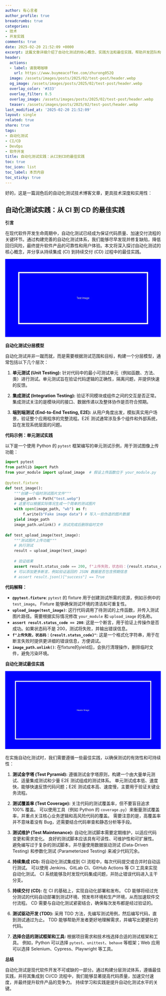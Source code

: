 ```yaml
---
author: 有心言者
author_profile: true
breadcrumbs: true
categories:
- 技术
- 开发实践
comments: true
date: 2025-02-20 21:52:09 +0000
excerpt: 这篇文章详细介绍了自动化测试的核心概念、实践方法和最佳实践，帮助开发团队构建高质量的测试体系。
header:
  actions:
  - label: 请我喝咖啡
    url: https://www.buymeacoffee.com/zhurong052Q
  image: /assets/images/posts/2025/02/test-post/header.webp
  og_image: /assets/images/posts/2025/02/test-post/header.webp
  overlay_color: '#333'
  overlay_filter: 0.5
  overlay_image: /assets/images/posts/2025/02/test-post/header.webp
  teaser: /assets/images/posts/2025/02/test-post/header.webp
last_modified_at: '2025-02-20 21:52:09'
layout: single
related: true
share: true
tags:
- 自动化测试
- CI/CD
- DevOps
- 软件开发
title: 自动化测试实践：从CI到CD的最佳实践
toc: true
toc_icon: list
toc_label: 本页内容
toc_sticky: true
---
```


好的，这是一篇润色后的自动化测试技术博客文章，更具技术深度和实用性：

## 自动化测试实践：从 CI 到 CD 的最佳实践

**引言**

在现代软件开发生命周期中，自动化测试已经成为保证代码质量、加速交付流程的关键环节。通过构建完善的自动化测试体系，我们能够尽早发现并修复缺陷，降低回归风险，最终提升软件产品的可靠性和用户体验。本文将深入探讨自动化测试的核心概念，并分享从持续集成 (CI) 到持续交付 (CD) 过程中的最佳实践。

![测试流程图](/assets/images/posts/2025/02/test-post/test.webp)

**自动化测试分层模型**

自动化测试并非一蹴而就，而是需要根据测试范围和目标，构建一个分层模型，通常包括以下几个层次：

1.  **单元测试 (Unit Testing):** 针对代码中的最小可测试单元（例如函数、方法、类）进行测试。单元测试旨在验证代码逻辑的正确性，隔离问题，并提供快速的反馈。

2.  **集成测试 (Integration Testing):** 验证不同模块或组件之间的交互是否正常。集成测试关注的是模块间的接口、数据传递以及整体协作是否符合预期。

3.  **端到端测试 (End-to-End Testing, E2E):** 从用户角度出发，模拟真实用户场景，验证整个应用程序的完整流程。E2E 测试通常涉及多个组件和外部系统，旨在发现系统层面的问题。

**代码示例：单元测试实践**

以下是一个使用 Python 的 `pytest` 框架编写的单元测试示例，用于测试图像上传功能：

```python
import pytest
from pathlib import Path
from your_module import upload_image  # 假设上传函数位于 your_module.py

@pytest.fixture
def test_image():
    """创建一个临时测试图片文件"""
    image_path = Path("test.webp")
    # 这里可以根据实际情况生成一个简单的测试图片
    with open(image_path, "wb") as f:
        f.write(b"Fake image data") # 写入一些伪造的图片数据
    yield image_path
    image_path.unlink() # 测试完成后删除临时文件

def test_upload_image(test_image):
    """测试图片上传功能"""
    # 执行测试
    result = upload_image(test_image)

    # 验证结果
    assert result.status_code == 200, f"上传失败，状态码：{result.status_code}"
    # 可以添加更多断言，例如验证返回的 JSON 数据是否包含预期信息
    # assert result.json()["success"] == True
```

**代码解释：**

*   **`@pytest.fixture`**:  `pytest` 的 fixture 用于创建测试所需的资源，例如示例中的 `test_image`。  Fixture 能够确保测试环境的清洁和可重复性。
*   **`upload_image(test_image)`**:  这行代码调用了待测试的上传函数，并传入测试图片路径。需要根据实际情况修改 `your_module` 和 `upload_image` 的名称。
*   **`assert result.status_code == 200`**:  这是一个断言，用于验证上传操作是否成功。如果状态码不是 200，测试将失败，并输出错误信息。
*   **`f"上传失败，状态码：{result.status_code}"`**:  这是一个格式化字符串，用于在断言失败时提供更详细的错误信息，方便调试。
*   **`image_path.unlink()`**: 在fixture的yield后，会执行清理操作，删除临时文件，避免污染环境。

**自动化测试最佳实践**

![测试金字塔](/assets/images/posts/2025/02/test-post/header.webp)

在实施自动化测试时，我们需要遵循一些最佳实践，以确保测试的有效性和可持续性：

1.  **测试金字塔 (Test Pyramid):** 遵循测试金字塔原则，构建一个由大量单元测试、适量集成测试和少量 E2E 测试组成的测试体系。 单元测试成本低、速度快，能够快速反馈代码问题；E2E 测试成本高、速度慢，主要用于验证关键业务流程。

2.  **测试覆盖率 (Test Coverage):**  关注代码的测试覆盖率，但不要盲目追求 100% 覆盖。  可以使用工具（例如 Python 的 `coverage.py`）来衡量测试覆盖率，并重点关注核心业务逻辑和高风险代码的覆盖。  需要注意的是，高覆盖率并不意味着没有 Bug，还需要结合代码审查和静态分析等手段。

3.  **测试维护 (Test Maintenance):**  自动化测试脚本需要定期维护，以适应代码变更和需求变化。  良好的测试脚本应该具有可读性、可维护性和可扩展性。  避免编写过于复杂的测试脚本，并尽量使用数据驱动测试 (Data-Driven Testing) 和参数化测试 (Parameterized Testing) 来减少代码冗余。

4.  **持续集成 (CI):**  将自动化测试集成到 CI 流程中，每次代码提交或合并时自动运行测试。  可以使用 Jenkins、GitLab CI、GitHub Actions 等 CI 工具来实现自动化测试。  CI 系统能够及时发现代码集成问题，并防止错误代码进入主干分支。

5.  **持续交付 (CD):**  在 CI 的基础上，实现自动化部署和发布。  CD 能够将经过充分测试的代码自动部署到测试环境、预发布环境和生产环境，从而加速软件交付流程。  CD 需要与自动化测试紧密结合，确保每次发布都是经过验证的。

6.  **测试驱动开发 (TDD):**  采用 TDD 方法，先编写测试用例，然后编写代码，直到测试通过为止。  TDD 能够帮助开发者更好地理解需求，并编写出更健壮的代码。

7.  **选择合适的测试框架和工具:** 根据项目需求和技术栈选择合适的测试框架和工具。 例如，Python 可以选择 `pytest`、`unittest`、`behave` 等框架；Web 应用可以选择 Selenium、Cypress、Playwright 等工具。

**总结**

自动化测试是现代软件开发不可或缺的一部分。通过构建分层测试体系，遵循最佳实践，并将其集成到 CI/CD 流程中，我们能够显著提高代码质量，加速交付速度，并最终提升软件产品的竞争力。 持续学习和实践是提升自动化测试水平的关键。